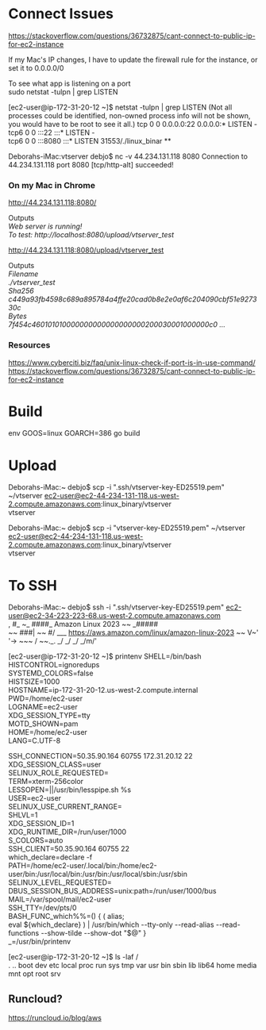 # Connect Issues
https://stackoverflow.com/questions/36732875/cant-connect-to-public-ip-for-ec2-instance  

If my Mac's IP changes, I have to update the firewall rule for the instance, or set it to 0.0.0.0/0

To see what app is listening on a port  
sudo netstat -tulpn | grep LISTEN

[ec2-user@ip-172-31-20-12 ~]$ netstat -tulpn | grep LISTEN
(Not all processes could be identified, non-owned process info
will not be shown, you would have to be root to see it all.)
tcp        0      0 0.0.0.0:22              0.0.0.0:*               LISTEN      -                   
tcp6       0      0 :::22                   :::*                    LISTEN      -                   
tcp6       0      0 :::8080                 :::*                    LISTEN      31553/./linux_binar **

Deborahs-iMac:vtserver debjo$ nc -v 44.234.131.118 8080
Connection to 44.234.131.118 port 8080 [tcp/http-alt] succeeded!

### On my Mac in Chrome  
http://44.234.131.118:8080/

Outputs  
*Web server is running!  
To test: http://localhost:8080/upload/vtserver_test*


http://44.234.131.118:8080/upload/vtserver_test  

Outputs  
*Filename  
    ./vtserver_test  
Sha256  
    c449a93fb4598c689a895784a4ffe20cad0b8e2e0af6c204090cbf51e927330c    
Bytes  
    7f454c460101010000000000000000000200030001000000c0 ...*


### Resources
https://www.cyberciti.biz/faq/unix-linux-check-if-port-is-in-use-command/
https://stackoverflow.com/questions/36732875/cant-connect-to-public-ip-for-ec2-instance

# Build
env GOOS=linux GOARCH=386  go build

# Upload
Deborahs-iMac:~ debjo$ scp -i ".ssh/vtserver-key-ED25519.pem" ~/vtserver  ec2-user@ec2-44-234-131-118.us-west-2.compute.amazonaws.com:linux_binary/vtserver  
vtserver  

Deborahs-iMac:~ debjo$ scp -i "vtserver-key-ED25519.pem" ~/vtserver  ec2-user@ec2-44-234-131-118.us-west-2.compute.amazonaws.com:linux_binary/vtserver  
vtserver



# To SSH
Deborahs-iMac:~ debjo$ ssh -i ".ssh/vtserver-key-ED25519.pem" ec2-user@ec2-34-223-223-68.us-west-2.compute.amazonaws.com  
   ,     #_
   ~\_  ####_        Amazon Linux 2023
  ~~  \_#####\
  ~~     \###|
  ~~       \#/ ___   https://aws.amazon.com/linux/amazon-linux-2023
   ~~       V~' '->
    ~~~         /
     ~~._.   _/
       _/ _/
      _/m/'

[ec2-user@ip-172-31-20-12 ~]$ printenv
SHELL=/bin/bash  
HISTCONTROL=ignoredups  
SYSTEMD_COLORS=false  
HISTSIZE=1000  
HOSTNAME=ip-172-31-20-12.us-west-2.compute.internal  
PWD=/home/ec2-user  
LOGNAME=ec2-user  
XDG_SESSION_TYPE=tty  
MOTD_SHOWN=pam  
HOME=/home/ec2-user  
LANG=C.UTF-8  

SSH_CONNECTION=50.35.90.164 60755 172.31.20.12 22    
XDG_SESSION_CLASS=user  
SELINUX_ROLE_REQUESTED=  
TERM=xterm-256color  
LESSOPEN=||/usr/bin/lesspipe.sh %s  
USER=ec2-user  
SELINUX_USE_CURRENT_RANGE=  
SHLVL=1  
XDG_SESSION_ID=1  
XDG_RUNTIME_DIR=/run/user/1000  
S_COLORS=auto  
SSH_CLIENT=50.35.90.164 60755 22  
which_declare=declare -f  
PATH=/home/ec2-user/.local/bin:/home/ec2-user/bin:/usr/local/bin:/usr/bin:/usr/local/sbin:/usr/sbin  
SELINUX_LEVEL_REQUESTED=  
DBUS_SESSION_BUS_ADDRESS=unix:path=/run/user/1000/bus  
MAIL=/var/spool/mail/ec2-user  
SSH_TTY=/dev/pts/0  
BASH_FUNC_which%%=() {  ( alias;    
eval ${which_declare} ) | /usr/bin/which --tty-only --read-alias --read-functions --show-tilde --show-dot "$@"
}  
_=/usr/bin/printenv  


[ec2-user@ip-172-31-20-12 ~]$ ls -laf  /  
.  ..  boot  dev  etc  local  proc  run  sys  tmp  var  usr  bin  sbin  lib  lib64  home  media  mnt  opt  root  srv



## Runcloud?
https://runcloud.io/blog/aws